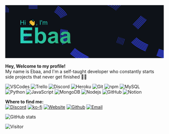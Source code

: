 <img src="Images/ReadMe_Banner.png">
<!-- <img src="https://media.giphy.com/media/SqeaJvuHTby1fW2wdL/giphy.gif" width="50">  -->
<!-- <img src="Images/Logo.png" width="150" align='right' style="vertical-align: middle"> -->

**Hey, Welcome to my profile!**\
My name is Ebaa, and I'm a self-taught developer who constantly starts side projects that never get finished 🐱‍💻

![VSCodes](https://img.shields.io/badge/-VSCode-22AFF5?style=flat-square&logo=visual-studio-code&logoColor=white)
![Trello](https://img.shields.io/badge/-Trello-0079C1?style=flat-square&logo=trello&logoColor=white)
![Discord](https://img.shields.io/badge/-Discord-5764F4?style=flat-square&logo=Discord&logoColor=white)
![Heroku](https://img.shields.io/badge/-Heroku-7958A0?style=flat-square&logo=heroku&logoColor=white)
![Git](https://img.shields.io/badge/-Git-F05032?style=flat-square&logo=git&logoColor=white)
![npm](https://img.shields.io/badge/-NPM-CB3837?style=flat-square&logo=npm&logoColor=white)
![MySQL](https://img.shields.io/badge/-MySQL-F39205?style=flat-square&logo=MySQL&logoColor=white)\
![Python](https://img.shields.io/badge/-Python-FFD847?style=flat-square&logo=Python&logoColor=white)
![JavaScript](https://img.shields.io/badge/-JavaScript-F8E542?style=flat-square&logo=javascript&logoColor=white)
![MongoDB](https://img.shields.io/badge/-MongoDB-13aa52?style=flat-square&logo=mongodb&logoColor=white)
![Nodejs](https://img.shields.io/badge/-Nodejs-43853d?style=flat-square&logo=Node.js&logoColor=white)
![GitHub](https://img.shields.io/badge/-GitHub-181717?style=flat-square&logo=github&logoColor=white)
![Notion](https://img.shields.io/badge/-Notion-181717?style=flat-square&logo=notion&logoColor=white)

**Where to find me:**\
[![Discord](https://img.shields.io/badge/Discord-5764F4?&style=for-the-badge&logo=Discord&logoColor=white)](https://discord.com/users/294546978925182977/)
[![ko-fi](https://img.shields.io/badge/Buy_Me_A_Coffee-FF5E5B?&style=for-the-badge&logo=ko-fi&logoColor=white)](https://ko-fi.com/B0B73WFJT)
[![Website](https://img.shields.io/badge/Website-181717?&style=for-the-badge&logo=Slashdot&logoColor=white)](https://ebaa.dev/)
[![Github](https://img.shields.io/badge/GitHub-181717?&style=for-the-badge&logo=Github&logoColor=white)](https://github.com/EbaaCode)
[![Email](https://img.shields.io/badge/e‑mail-181717.svg?style=for-the-badge&logo=GMail&logoColor=white)](mailto:EbaaHelp@outlook.com)

![GitHub stats](https://github-readme-stats.vercel.app/api?username=ebaacode&show_icons=true&locale=en&theme=dark&icon_color=27D0BC)


![Visitor](https://visitor-badge.laobi.icu/badge?page_id=.EbaaCode&title=Views)

